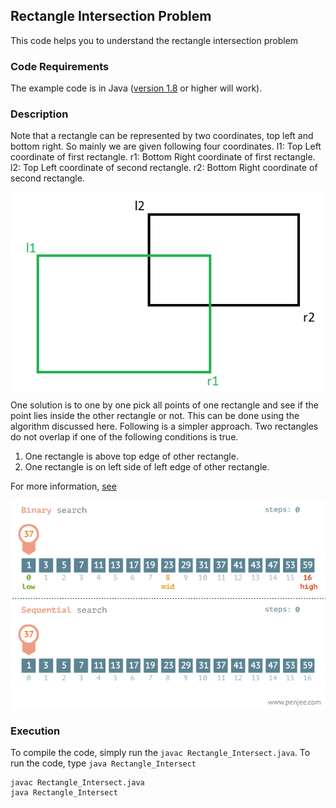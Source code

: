 ## Rectangle Intersection Problem
This code helps you to understand the rectangle intersection problem

### Code Requirements
The example code is in Java ([version 1.8](https://java.com/en/download/) or higher will work). 

### Description

Note that a rectangle can be represented by two coordinates, top left and bottom right. So mainly we are given following four coordinates.
l1: Top Left coordinate of first rectangle.
r1: Bottom Right coordinate of first rectangle.
l2: Top Left coordinate of second rectangle.
r2: Bottom Right coordinate of second rectangle.

<img src="https://github.com/akshaybahadur21/Rectangle_Intersect/blob/master/rect.png" align=center>

One solution is to one by one pick all points of one rectangle and see if the point lies inside the other rectangle or not. This can be done using the algorithm discussed here.
Following is a simpler approach. Two rectangles do not overlap if one of the following conditions is true.
1) One rectangle is above top edge of other rectangle.
2) One rectangle is on left side of left edge of other rectangle.

For more information, [see](http://www.geeksforgeeks.org/find-two-rectangles-overlap/)

<img src="https://github.com/akshaybahadur21/Search/blob/master/search.gif" align=center>


### Execution
To compile the code, simply run the `javac Rectangle_Intersect.java`.
To run the code, type `java Rectangle_Intersect`

```
javac Rectangle_Intersect.java
java Rectangle_Intersect
```